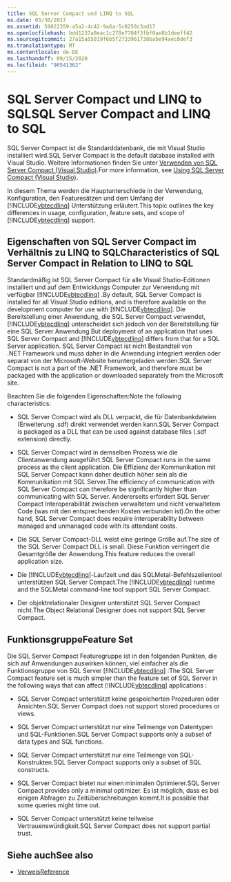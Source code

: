 ```yaml
---
title: SQL Server Compact und LINQ to SQL
ms.date: 03/30/2017
ms.assetid: 59022359-a5a2-4c42-9a6a-5c0259c3ad17
ms.openlocfilehash: bdd1237a8eac1c278e7704f3fbf0ae8b1deeff42
ms.sourcegitcommit: 27a15a55019f6b5f2733961738babe94aec0def3
ms.translationtype: MT
ms.contentlocale: de-DE
ms.lasthandoff: 09/15/2020
ms.locfileid: "90541362"
---
```

# <a name="sql-server-compact-and-linq-to-sql"></a><span data-ttu-id="fab9c-102">SQL Server Compact und LINQ to SQL</span><span class="sxs-lookup"><span data-stu-id="fab9c-102">SQL Server Compact and LINQ to SQL</span></span>
<span data-ttu-id="fab9c-103">SQL Server Compact ist die Standarddatenbank, die mit Visual Studio installiert wird.</span><span class="sxs-lookup"><span data-stu-id="fab9c-103">SQL Server Compact is the default database installed with Visual Studio.</span></span> <span data-ttu-id="fab9c-104">Weitere Informationen finden Sie unter [Verwenden von SQL Server Compact (Visual Studio)](/previous-versions/visualstudio/visual-studio-2012/aa983321(v=vs.110)).</span><span class="sxs-lookup"><span data-stu-id="fab9c-104">For more information, see [Using SQL Server Compact (Visual Studio)](/previous-versions/visualstudio/visual-studio-2012/aa983321(v=vs.110)).</span></span>  
  
 <span data-ttu-id="fab9c-105">In diesem Thema werden die Hauptunterschiede in der Verwendung, Konfiguration, den Featuresätzen und dem Umfang der [!INCLUDE[vbtecdlinq](../../../../../../includes/vbtecdlinq-md.md)] Unterstützung erläutert.</span><span class="sxs-lookup"><span data-stu-id="fab9c-105">This topic outlines the key differences in usage, configuration, feature sets, and scope of [!INCLUDE[vbtecdlinq](../../../../../../includes/vbtecdlinq-md.md)] support.</span></span>  
  
## <a name="characteristics-of-sql-server-compact-in-relation-to-linq-to-sql"></a><span data-ttu-id="fab9c-106">Eigenschaften von SQL Server Compact im Verhältnis zu LINQ to SQL</span><span class="sxs-lookup"><span data-stu-id="fab9c-106">Characteristics of SQL Server Compact in Relation to LINQ to SQL</span></span>  
 <span data-ttu-id="fab9c-107">Standardmäßig ist SQL Server Compact für alle Visual Studio-Editionen installiert und auf dem Entwicklungs Computer zur Verwendung mit verfügbar [!INCLUDE[vbtecdlinq](../../../../../../includes/vbtecdlinq-md.md)] .</span><span class="sxs-lookup"><span data-stu-id="fab9c-107">By default, SQL Server Compact is installed for all Visual Studio editions, and is therefore available on the development computer for use with [!INCLUDE[vbtecdlinq](../../../../../../includes/vbtecdlinq-md.md)].</span></span> <span data-ttu-id="fab9c-108">Die Bereitstellung einer Anwendung, die SQL Server Compact verwendet, [!INCLUDE[vbtecdlinq](../../../../../../includes/vbtecdlinq-md.md)] unterscheidet sich jedoch von der Bereitstellung für eine SQL Server Anwendung.</span><span class="sxs-lookup"><span data-stu-id="fab9c-108">But deployment of an application that uses SQL Server Compact and [!INCLUDE[vbtecdlinq](../../../../../../includes/vbtecdlinq-md.md)] differs from that for a SQL Server application.</span></span> <span data-ttu-id="fab9c-109">SQL Server Compact ist nicht Bestandteil von .NET Framework und muss daher in die Anwendung integriert werden oder separat von der Microsoft-Website heruntergeladen werden.</span><span class="sxs-lookup"><span data-stu-id="fab9c-109">SQL Server Compact is not a part of the .NET Framework, and therefore must be packaged with the application or downloaded separately from the Microsoft site.</span></span>  
  
 <span data-ttu-id="fab9c-110">Beachten Sie die folgenden Eigenschaften:</span><span class="sxs-lookup"><span data-stu-id="fab9c-110">Note the following characteristics:</span></span>  
  
- <span data-ttu-id="fab9c-111">SQL Server Compact wird als DLL verpackt, die für Datenbankdateien (Erweiterung .sdf) direkt verwendet werden kann.</span><span class="sxs-lookup"><span data-stu-id="fab9c-111">SQL Server Compact is packaged as a DLL that can be used against database files (.sdf extension) directly.</span></span>  
  
- <span data-ttu-id="fab9c-112">SQL Server Compact wird in demselben Prozess wie die Clientanwendung ausgeführt.</span><span class="sxs-lookup"><span data-stu-id="fab9c-112">SQL Server Compact runs in the same process as the client application.</span></span> <span data-ttu-id="fab9c-113">Die Effizienz der Kommunikation mit SQL Server Compact kann daher deutlich höher sein als die Kommunikation mit SQL Server.</span><span class="sxs-lookup"><span data-stu-id="fab9c-113">The efficiency of communication with SQL Server Compact can therefore be significantly higher than communicating with SQL Server.</span></span> <span data-ttu-id="fab9c-114">Andererseits erfordert SQL Server Compact Interoperabilität zwischen verwaltetem und nicht verwaltetem Code (was mit den entsprechenden Kosten verbunden ist).</span><span class="sxs-lookup"><span data-stu-id="fab9c-114">On the other hand, SQL Server Compact does require interoperability between managed and unmanaged code with its attendant costs.</span></span>  
  
- <span data-ttu-id="fab9c-115">Die SQL Server Compact-DLL weist eine geringe Größe auf.</span><span class="sxs-lookup"><span data-stu-id="fab9c-115">The size of the SQL Server Compact DLL is small.</span></span> <span data-ttu-id="fab9c-116">Diese Funktion verringert die Gesamtgröße der Anwendung.</span><span class="sxs-lookup"><span data-stu-id="fab9c-116">This feature reduces the overall application size.</span></span>  
  
- <span data-ttu-id="fab9c-117">Die [!INCLUDE[vbtecdlinq](../../../../../../includes/vbtecdlinq-md.md)]-Laufzeit und das SQLMetal-Befehlszeilentool unterstützen SQL Server Compact.</span><span class="sxs-lookup"><span data-stu-id="fab9c-117">The [!INCLUDE[vbtecdlinq](../../../../../../includes/vbtecdlinq-md.md)] runtime and the SQLMetal command-line tool support SQL Server Compact.</span></span>  
  
- <span data-ttu-id="fab9c-118">Der objektrelationaler Designer unterstützt SQL Server Compact nicht.</span><span class="sxs-lookup"><span data-stu-id="fab9c-118">The Object Relational Designer does not support SQL Server Compact.</span></span>  
  
## <a name="feature-set"></a><span data-ttu-id="fab9c-119">Funktionsgruppe</span><span class="sxs-lookup"><span data-stu-id="fab9c-119">Feature Set</span></span>  
 <span data-ttu-id="fab9c-120">Die SQL Server Compact Featuregruppe ist in den folgenden Punkten, die sich auf Anwendungen auswirken können, viel einfacher als die Funktionsgruppe von SQL Server [!INCLUDE[vbtecdlinq](../../../../../../includes/vbtecdlinq-md.md)] :</span><span class="sxs-lookup"><span data-stu-id="fab9c-120">The SQL Server Compact feature set is much simpler than the feature set of SQL Server in the following ways that can affect [!INCLUDE[vbtecdlinq](../../../../../../includes/vbtecdlinq-md.md)] applications :</span></span>  
  
- <span data-ttu-id="fab9c-121">SQL Server Compact unterstützt keine gespeicherten Prozeduren oder Ansichten.</span><span class="sxs-lookup"><span data-stu-id="fab9c-121">SQL Server Compact does not support stored procedures or views.</span></span>  
  
- <span data-ttu-id="fab9c-122">SQL Server Compact unterstützt nur eine Teilmenge von Datentypen und SQL-Funktionen.</span><span class="sxs-lookup"><span data-stu-id="fab9c-122">SQL Server Compact supports only a subset of data types and SQL functions.</span></span>  
  
- <span data-ttu-id="fab9c-123">SQL Server Compact unterstützt nur eine Teilmenge von SQL-Konstrukten.</span><span class="sxs-lookup"><span data-stu-id="fab9c-123">SQL Server Compact supports only a subset of SQL constructs.</span></span>  
  
- <span data-ttu-id="fab9c-124">SQL Server Compact bietet nur einen minimalen Optimierer.</span><span class="sxs-lookup"><span data-stu-id="fab9c-124">SQL Server Compact provides only a minimal optimizer.</span></span> <span data-ttu-id="fab9c-125">Es ist möglich, dass es bei einigen Abfragen zu Zeitüberschreitungen kommt.</span><span class="sxs-lookup"><span data-stu-id="fab9c-125">It is possible that some queries might time out.</span></span>  
  
- <span data-ttu-id="fab9c-126">SQL Server Compact unterstützt keine teilweise Vertrauenswürdigkeit.</span><span class="sxs-lookup"><span data-stu-id="fab9c-126">SQL Server Compact does not support partial trust.</span></span>  
  
## <a name="see-also"></a><span data-ttu-id="fab9c-127">Siehe auch</span><span class="sxs-lookup"><span data-stu-id="fab9c-127">See also</span></span>

- [<span data-ttu-id="fab9c-128">Verweis</span><span class="sxs-lookup"><span data-stu-id="fab9c-128">Reference</span></span>](reference.md)
